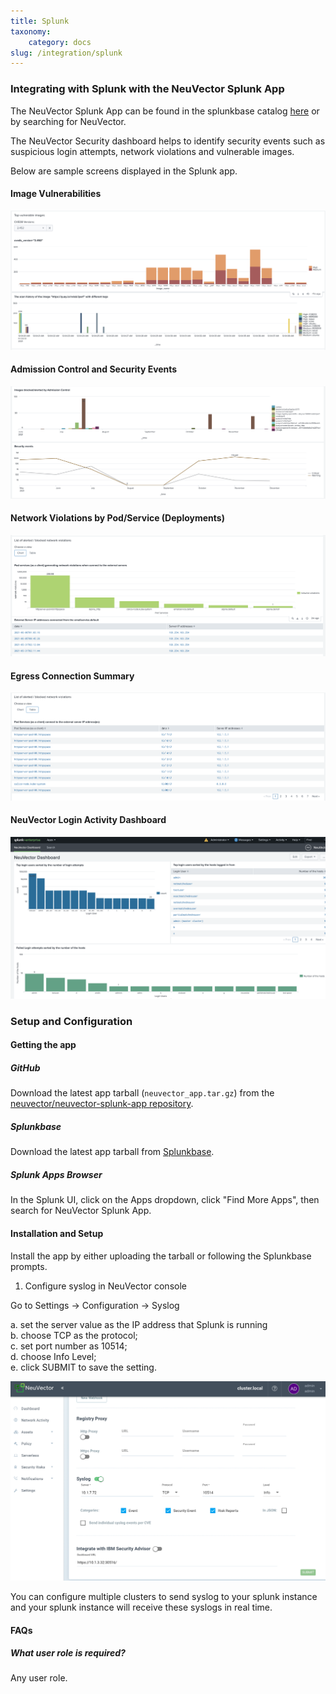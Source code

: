 ```yaml
---
title: Splunk
taxonomy:
    category: docs
slug: /integration/splunk
---
```


### Integrating with Splunk with the NeuVector Splunk App

The NeuVector Splunk App can be found in the splunkbase catalog [here](https://splunkbase.splunk.com/app/6205/) or by searching for NeuVector.

The NeuVector Security dashboard helps to identify security events such as suspicious login attempts, network violations and vulnerable images.

Below are sample screens displayed in the Splunk app.

#### Image Vulnerabilities

![vulnerabilities](vulnerable_images.png)

#### Admission Control and Security Events

![admission_security](admission_security_events.png)

#### Network Violations by Pod/Service (Deployments)

![network](network_violations.png)

#### Egress Connection Summary

![egress](egress_destinations.png)

#### NeuVector Login Activity Dashboard

![logins](login_summary.png)

### Setup and Configuration

#### Getting the app

##### GitHub

Download the latest app tarball (`neuvector_app.tar.gz`) from the [neuvector/neuvector-splunk-app repository](https://github.com/neuvector/neuvector-splunk-app).

##### Splunkbase

Download the latest app tarball from [Splunkbase](https://splunkbase.splunk.com/app/).

##### Splunk Apps Browser

In the Splunk UI, click on the Apps dropdown, click "Find More Apps", then search for NeuVector Splunk App.

#### Installation and Setup

Install the app by either uploading the tarball or following the Splunkbase prompts.  

1. Configure syslog in NeuVector console

Go to Settings -> Configuration -> Syslog  

  a. set the server value as the IP address that Splunk is running  
  b. choose TCP as the protocol;  
  c. set port number as 10514;  
  d. choose Info Level;  
  e. click SUBMIT to save the setting.  

![syslog](syslog-config.png)

You can configure multiple clusters to send syslog to your splunk instance and your splunk instance will receive these syslogs in real time.

#### FAQs

##### What user role is required?

Any user role.
